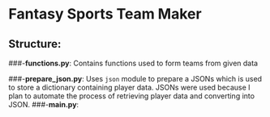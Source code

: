 # Fantasy Sports Team Maker

## Structure:

###-**functions.py**: Contains functions used to form teams from given data

###-**prepare_json.py**: Uses `json` module to prepare a JSONs which is used to store a dictionary containing player data. JSONs were used because I plan to automate the process of retrieving player data and converting into JSON.
###-**main.py**: 
